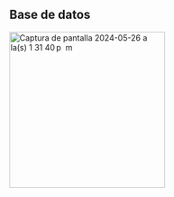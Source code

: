 ## Base de datos


<img width="276" alt="Captura de pantalla 2024-05-26 a la(s) 1 31 40 p  m" src="https://github.com/arijalkemy/java-w26/assets/164801871/d83a732a-70d8-4a83-9a1a-4b6b461bf253">


